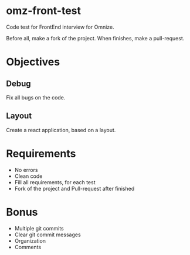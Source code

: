 # omz-front-test
Code test for FrontEnd interview for Omnize.

Before all, make a fork of the project. When finishes, make a pull-request.

# Objectives

## Debug
Fix all bugs on the code.

## Layout
Create a react application, based on a layout.

# Requirements
* No errors
* Clean code
* Fill all requirements, for each test
* Fork of the project and Pull-request after finished

# Bonus
* Multiple git commits
* Clear git commit messages
* Organization
* Comments
